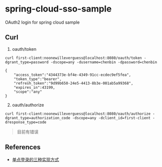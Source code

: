 # spring-cloud-sso-sample

OAuth2 login for spring cloud sample

## Curl

1. oauth/token
```
curl first-client:noonewilleverguess@localhost:8080/oauth/token -dgrant_type=password -dscope=any -dusername=chenbin -dpassword=chenbin

{
    "access_token":"4344373e-bf4e-4349-91cc-ecdec9ef5fea",
    "token_type":"bearer",
    "refresh_token":"9d99b650-24e5-4413-8b3e-001ab5a99368",
    "expires_in":43199,
    "scope":"any"
}
```

2. oauth/authorize
```
curl first-client:noonewilleverguess@localhost:8080/oauth/authorize -dgrant_type=authorization_code -dscope=any -dclient_id=first-client -dresponse_type=code
```

> 目前有错误

## References

* [单点登录的三种实现方式](https://blog.csdn.net/L18270919464/article/details/53300846)